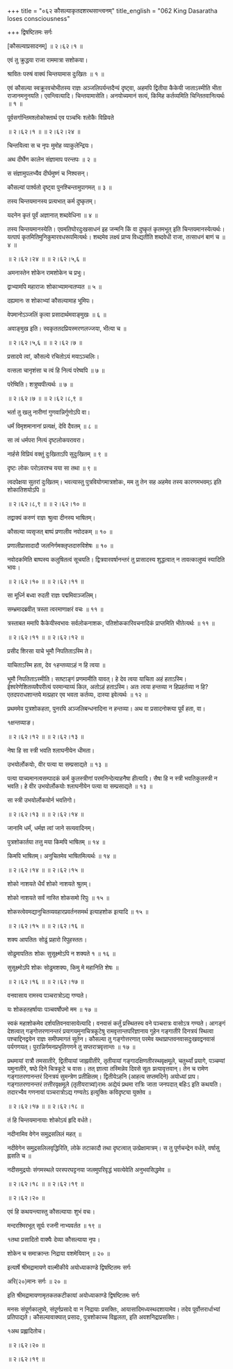+++
title = "०६२ कौसल्याकृतदशरथसान्त्वनम्"
title_english = "062 King Dasaratha loses consciousness"

+++
द्विषष्टितमः सर्गः  

\[कौसल्याप्रसादनम्\] ॥ २।६२।१ ॥   

एवं तु क्रुद्धया राजा राममात्रा सशोकया।  

श्रावितः परुषं वाक्यं चिन्तयामास दुःखितः  ॥  १  ॥   

एवं कौसल्या स्वक्रूरवचोभीतस्य राज्ञः अञ्जलिपर्यन्तदैन्यं दृष्ट्वा, अहमपि द्वितीया कैकेयी जाताऽस्मीति भीता राजानमनुनयति। एवन्त्वित्यादि। चिन्तयामासेति। अनयोच्यमानं सत्यं, किमिह कर्तव्यमिति चिन्तितवानित्यर्थः  ॥  १  ॥   

पूर्वसर्गान्तिमश्लोकोक्तार्थ एव पञ्चभिः श्लोकैः विव्रियते  

 ॥ २।६२।१ ॥  ॥ २।६२।२४ ॥   

चिन्तयित्वा स च नृपः मुमोह व्याकुलेन्द्रियः।  

अथ दीर्घेण कालेन संज्ञामाप परन्तपः  ॥  २  ॥   

स संज्ञामुपलभ्यैव दीर्घमुष्णं च निश्वसन्।  

कौसल्यां पार्श्वतो दृष्ट्वा पुनश्चिन्तामुपागमत्  ॥  ३  ॥   

तस्य चिन्तयमानस्य प्रत्यभात् कर्म दुष्कृतम्।  

यदनेन कृतं पूर्वं अज्ञानात् शब्दवेधिना  ॥  ४  ॥   

तस्य चिन्तयमानस्येति। एवमतिघोरदुःखसाधनं इह जन्मनि किं वा दुष्कृतं कृतमभूत् इति चिन्तयमानस्येत्यर्थः। यत्पापं कृतमितिमुनिकुमारवधरूपमित्यर्थः। शब्दमेव लक्ष्यं प्राप्य विध्द्यतीति शब्दवेधी राजा, तत्साधनं बाणं च  ॥  ४  ॥   

 ॥ २।६२।२४ ॥  ॥ २।६२।५,६ ॥   

अमनास्तेन शोकेन रामशोकेन च प्रभुः।  

द्वाभ्यामपि महाराजः शोकाभ्यामन्वतप्यत  ॥  ५  ॥   

दह्यमानः स शोकाभ्यां कौसल्यामाह भूमिपः।  

वेपमानोऽञ्जलिं कृत्वा प्रसादार्थमवाङ्मुखः  ॥  ६  ॥   

अवाङ्मुख इति। स्वकृततदप्रियस्मरणलज्जया, भीत्या च ॥   

 ॥ २।६२।५,६ ॥  ॥ २।६२।७ ॥   

प्रसादये त्वां, कौसल्ये रचितोऽयं मयाऽञ्चलिः।  

वत्सला चानृशंसा च त्वं हि नित्यं परेष्वपि  ॥  ७  ॥   

परेष्विति। शत्रुष्वपीत्यर्थः  ॥  ७  ॥   

 ॥ २।६२।७ ॥  ॥ २।६२।८,९ ॥   

भर्ता तु खलु नारीणां गुणवान्निर्गुणोऽपि वा।  

धर्मं विमृशमानानां प्रत्यक्षं, देवि दैवतम्  ॥  ८  ॥   

सा त्वं धर्मपरा नित्यं दृष्टलोकपरावरा।  

नार्हसे विप्रियं वक्तुं दुःखिताऽपि सुदुःखितम्  ॥  ९  ॥   

दृष्टः लोकः परोऽवरश्च यया सा तथा  ॥  ९  ॥   

त्वदपेक्षया सुतरां दुःखितम्। भवत्यास्तु पुत्रवियोगमात्रशोकः, मम तु तेन सह अहमेव तस्य कारणमभवम्ऽ इति शोकातिशयोऽपि ॥   

 ॥ २।६२।८,९ ॥  ॥ २।६२।१० ॥   

तद्वाक्यं करुणं राज्ञः श्रुत्वा दीनस्य भाषितम्।  

कौसल्या व्यसृजत् बाष्पं प्रणालीव नवोदकम्  ॥  १०  ॥   

प्रणालीप्रासादादौ जलनिर्गमक्लृप्तदारुविशेषः  ॥  १०  ॥   

नवोदकमिति बाष्पस्य कलुषितत्वं सूचयति। द्वित्रवारवर्षानन्तरं तु प्रासादस्य शुद्धत्वात् न तावत्कालुष्यं स्यादिति भावः।  

 ॥ २।६२।१० ॥  ॥ २।६२।११ ॥   

सा मूर्ध्नि बध्वा रुदती राज्ञः पद्ममिवाञ्जलिम्।  

सम्भ्रमादब्रवीत् त्रस्ता त्वरमाणाक्षरं वचः  ॥  ११  ॥   

त्रस्ताबत ममापि कैकेयीस्वभावः सर्वलोकनाशकः, पतिशोककारिवचनादिकं प्राप्तमिति भीतेत्यर्थः ॥ ११ ॥   

 ॥ २।६२।११ ॥  ॥ २।६२।१२ ॥   

प्रसीद शिरसा याचे भूमौ निपतिताऽस्मि ते।  

याचिताऽस्मि हता, देव १हन्तव्याऽहं न हि त्वया  ॥   

भूमौ निपतिताऽस्मीति। साष्टाङ्गं प्रणमामीति यावत्। हे देव त्वया याचिता अहं हताऽस्मि। ईश्वरेणेशितव्यवैपरीत्यं परमान्याय्यं किल, अतोऽहं हताऽस्मि। अतः त्वया हन्तव्या न हिप्रहर्तव्या न हि? एतदपराधशान्तये मत्प्रहार एव भवता कर्तव्यः, दास्या इवेत्यर्थः  ॥  १२  ॥   

प्रथममेव पुत्रशोकहता, पुनरपि अञ्जलिबन्धनादिना न हन्तव्या। अथ वा प्रसादनोक्त्या पूर्वं हता, वा।  

१क्षन्तव्याङ।  

 ॥ २।६२।१२ ॥  ॥ २।६२।१३ ॥   

नेषा हि सा स्त्री भवति श्लाघनीयेन धीमता।  

उभयोर्लोकयोः, वीर पत्या या सम्प्रसाद्यते  ॥  १३  ॥   

पत्या याच्यमानत्वसम्पादकं कर्म कुलस्त्रीणां परमनिन्देत्याहनैषा हीत्यादि। सैषा हि न स्त्री भवतिकुलस्त्री न भवति। हे वीर उभयोर्लोकयोः श्लाघनीयेन पत्या या सम्प्रसाद्यते  ॥  १३  ॥   

सा स्त्री उभयोर्लोकयोर्न भवतिगो।  

 ॥ २।६२।१३ ॥  ॥ २।६२।१४ ॥   

जानामि धर्मं, धर्मज्ञ त्वां जाने सत्यवादिनम्।  

पुत्रशोकार्तया तत्तु मया किमपि भाषितम्  ॥  १४  ॥   

किमपि भाषितम्। अनुचितमेव भाषितमित्यर्थः  ॥  १४  ॥   

 ॥ २।६२।१४ ॥  ॥ २।६२।१५ ॥   

शोको नाशयते धैर्यं शोको नाशयते श्रुतम्।  

शोको नाशयते सर्वं नास्ति शोकसमो रिपुः  ॥  १५  ॥   

शोकस्त्वेवमद्यानुचितव्यवहारप्रवर्तनसमर्थ इत्याहशोक इत्यादि  ॥  १५  ॥   

 ॥ २।६२।१५ ॥  ॥ २।६२।१६ ॥   

शक्य आपतितः सोढुं प्रहारो रिपुहस्ततः।  

सोढुमापतितः शोकः सुसूक्ष्मोऽपि न शक्यते १  ॥  १६  ॥   

सुसूक्ष्मोऽपि शोकः सोढुमशक्यः, किमु मे महानिति शेषः  ॥   

 ॥ २।६२।१६ ॥  ॥ २।६२।१७ ॥   

वनवासाय रामस्य पञ्चरात्रोऽद्य गण्यते।  

यः शोकहतहर्षायाः पञ्चवर्षोपमो मम  ॥  १७  ॥   

स्वकं महाशोकमेव दर्शयतिवनवासायेत्यादि। वनवासं कर्तुं प्रस्थितस्य वने पञ्चरात्रः वासोऽत्र गण्यते। आगङ्गं देशत्वात् गङ्गोत्तरणानन्तरं प्रयागयमुनाचित्रकूटेषु रामवृत्तान्तपरिज्ञानाय गुहेन गङ्गातीरे दिनत्रयं स्थित्वा पश्चाद्दिनद्वयेन राज्ञः समीपमागतं सूतेन। कौसल्या तु गङ्गोत्तरणात् परमेव यथाप्राप्तवनवासदुःखवद्वनवासं पर्यगणयत्। पुरान्निर्गमनप्रभृतिगणने तु सप्तरात्रवृत्तान्तः  ॥  १७  ॥   

प्रथमायां रात्रौ तमसातीरे, द्वितीयायां जाह्नवीतीरे, तृतीयायां गङ्गादक्षिणतीरस्थवृक्षमूले, चतुर्थ्यां प्रयागे, पञ्चम्यां यमुनातीरे, षष्ठे दिने चित्रकूटे च वासः। तत् ज्ञात्वा तस्मिन्नेव दिवसे सूतः प्रत्यावृत्तवान्। तेन च रामेण गङ्गातरणानन्तरं दिनत्रयं सुमन्त्रेण प्रतीक्षितम्। द्वितीयेऽहनि (आहत्य सप्तमदिने) अयोध्यां प्राप। गङ्गातरणानन्तरं तत्तीरवृक्षमूले (तृतीयरात्र्यां)रामः अद्येयं प्रथमा रात्रिः जाता जनपदात् बहिःऽ इति कथयति। तदारभ्यैव गणनायां पञ्चरात्रोऽद्य गण्यतेऽ इत्युक्तिः कविदृष्ट्या युक्तेव ॥   

 ॥ २।६२।१७ ॥  ॥ २।६२।१८ ॥   

तं हि चिन्तयमानायाः शोकोऽयं हृदि वर्धते।  

नदीनामिव वेगेन समुद्रसलिलं महत्  ॥   

नदीवेगेन समुद्रसलिलवृद्धिरिति, लोके तटाकादौ तथा दृष्टत्वात् उत्प्रेक्षामात्रम्। स तु पूर्णचन्द्रेन वर्धते, वर्षासु ह्नसति च ॥   

नदीसमुद्रयोः संगमस्थले परस्परघट्टनया जलमुपरिवृद्धं भवत्येवेति अनुभवसिद्धमेव ॥   

 ॥ २।६२।१८ ॥  ॥ २।६२।१९ ॥   

 ॥ २।६२।२० ॥   

एवं हि कथयन्त्यास्तु कौसल्यायाः शुभं वचः।  

मन्दरश्मिरभूत् सूर्यः रजनी नाभ्यवर्तत  ॥  १९  ॥   

१तथा प्रसादितो वाक्यैः देव्या कौसल्याया नृपः।  

शोकेन च समाक्रान्तः निद्राया वशमेयिवान्  ॥  २०  ॥   

इत्यार्षे श्रीमद्रामायणे वाल्मीकीये अयोध्याकाण्डे द्विषष्टितमः सर्गः  

अरि(२०)मानः सर्गः  ॥  २०  ॥   

इति श्रीमद्रामायणामृतकतकटीकायां अयोध्याकाण्डे द्विषष्टितमः सर्गः  

मनसः संपूर्णकालुष्ये, संपूर्णप्रसादे वा न निद्रायाः प्रसक्तिः, आयासादिमध्यस्थदशायामेव। तदेव पूर्वोत्तरार्धाभ्यां प्रतिपाद्यते। कौसल्यावाक्यात् प्रसादः, पुत्रशोकाच्च विह्वलता, इति अवशनिद्राप्रसक्तिः।  

१अथ प्रह्लादितोच।  

 ॥ २।६२।२० ॥   

 ॥ २।६२।१९ ॥   

